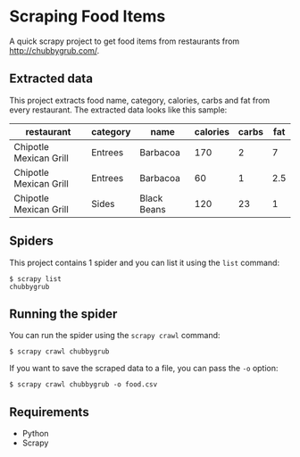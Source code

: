 # Scraping Food Items

A quick scrapy project to get food items from restaurants from http://chubbygrub.com/.

## Extracted data

This project extracts food name, category, calories, carbs and fat from every restaurant. The extracted data looks like this sample:

restaurant|category|name|calories|carbs|fat
-|-|-|-|-|-
Chipotle Mexican Grill|Entrees|Barbacoa|170|2|7
Chipotle Mexican Grill|Entrees|Barbacoa|60|1|2.5
Chipotle Mexican Grill|Sides|Black Beans|120|23|1

## Spiders

This project contains 1 spider and you can list it using the `list` command:

    $ scrapy list
    chubbygrub

## Running the spider

You can run the spider using the `scrapy crawl` command:

    $ scrapy crawl chubbygrub

If you want to save the scraped data to a file, you can pass the `-o` option:
    
    $ scrapy crawl chubbygrub -o food.csv

## Requirements

* Python
* Scrapy
